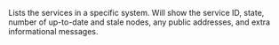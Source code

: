 Lists the services in a specific system. Will show the service ID, state, number of up-to-date and stale nodes, any public addresses, and extra informational messages.
